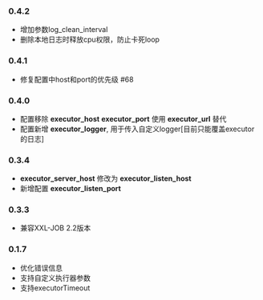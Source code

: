 ### 0.4.2
* 增加参数log_clean_interval
* 删除本地日志时释放cpu权限，防止卡死loop

### 0.4.1
* 修复配置中host和port的优先级 #68

### 0.4.0
* 配置移除 **executor_host** **executor_port** 使用 **executor_url** 替代
* 配置新增 **executor_logger**, 用于传入自定义logger[目前只能覆盖executor的日志]

### 0.3.4
* **executor_server_host** 修改为 **executor_listen_host**
* 新增配置 **executor_listen_port**

### 0.3.3
* 兼容XXL-JOB 2.2版本

### 0.1.7

* 优化错误信息
* 支持自定义执行器参数
* 支持executorTimeout
